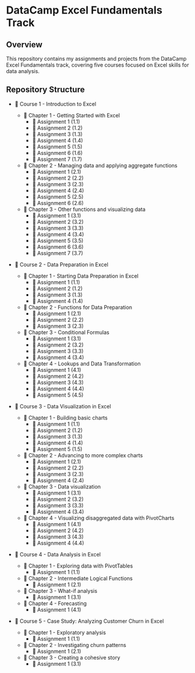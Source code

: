 # DataCamp Excel Fundamentals Track

## Overview
This repository contains my assignments and projects from the DataCamp Excel Fundamentals track, covering five courses focused on Excel skills for data analysis.

## Repository Structure
- 📂 Course 1 - Introduction to Excel
  - 📂 Chapter 1 - Getting Started with Excel
    - 📂 Assignment 1 (1.1)
    - 📂 Assignment 2 (1.2)
    - 📂 Assignment 3 (1.3)
    - 📂 Assignment 4 (1.4)
    - 📂 Assignment 5 (1.5)
    - 📂 Assignment 6 (1.6)
    - 📂 Assignment 7 (1.7)
  - 📂 Chapter 2 - Managing data and applying aggregate functions
    - 📂 Assignment 1 (2.1)
    - 📂 Assignment 2 (2.2)
    - 📂 Assignment 3 (2.3)
    - 📂 Assignment 4 (2.4)
    - 📂 Assignment 5 (2.5)
    - 📂 Assignment 6 (2.6)
  - 📂 Chapter 3 - Other functions and visualizing data
    - 📂 Assignment 1 (3.1)
    - 📂 Assignment 2 (3.2)
    - 📂 Assignment 3 (3.3)
    - 📂 Assignment 4 (3.4)
    - 📂 Assignment 5 (3.5)
    - 📂 Assignment 6 (3.6)
    - 📂 Assignment 7 (3.7)

- 📂 Course 2 - Data Preparation in Excel
  - 📂 Chapter 1 - Starting Data Preparation in Excel
    - 📂 Assignment 1 (1.1)
    - 📂 Assignment 2 (1.2)
    - 📂 Assignment 3 (1.3)
    - 📂 Assignment 4 (1.4)
  - 📂 Chapter 2 - Functions for Data Preparation
    - 📂 Assignment 1 (2.1)
    - 📂 Assignment 2 (2.2)
    - 📂 Assignment 3 (2.3)
  - 📂 Chapter 3 - Conditional Formulas
    - 📂 Assignment 1 (3.1)
    - 📂 Assignment 2 (3.2)
    - 📂 Assignment 3 (3.3)
    - 📂 Assignment 4 (3.4)
  - 📂 Chapter 4 - Lookups and Data Transformation
    - 📂 Assignment 1 (4.1)
    - 📂 Assignment 2 (4.2)
    - 📂 Assignment 3 (4.3)
    - 📂 Assignment 4 (4.4)
    - 📂 Assignment 5 (4.5)

- 📂 Course 3 - Data Visualization in Excel
  - 📂 Chapter 1 - Building basic charts
    - 📂 Assignment 1 (1.1)
    - 📂 Assignment 2 (1.2)
    - 📂 Assignment 3 (1.3)
    - 📂 Assignment 4 (1.4)
    - 📂 Assignment 5 (1.5)
  - 📂 Chapter 2 - Advancing to more complex charts
    - 📂 Assignment 1 (2.1)
    - 📂 Assignment 2 (2.2)
    - 📂 Assignment 3 (2.3)
    - 📂 Assignment 4 (2.4)
  - 📂 Chapter 3 - Data visualization
    - 📂 Assignment 1 (3.1)
    - 📂 Assignment 2 (3.2)
    - 📂 Assignment 3 (3.3)
    - 📂 Assignment 4 (3.4)
  - 📂 Chapter 4 - Visualizing disaggregated data with PivotCharts
    - 📂 Assignment 1 (4.1)
    - 📂 Assignment 2 (4.2)
    - 📂 Assignment 3 (4.3)
    - 📂 Assignment 4 (4.4)

- 📂 Course 4 - Data Analysis in Excel
  - 📂 Chapter 1 - Exploring data with PivotTables
    - 📂 Assignment 1 (1.1)
  - 📂 Chapter 2 - Intermediate Logical Functions
    - 📂 Assignment 1 (2.1)
  - 📂 Chapter 3 - What-if analysis
    - 📂 Assignment 1 (3.1)
  - 📂 Chapter 4 - Forecasting
    - 📂 Assignment 1 (4.1)

- 📂 Course 5 - Case Study: Analyzing Customer Churn in Excel
  - 📂 Chapter 1 - Exploratory analysis
    - 📂 Assignment 1 (1.1)
  - 📂 Chapter 2 - Investigating churn patterns
    - 📂 Assignment 1 (2.1)
  - 📂 Chapter 3 - Creating a cohesive story
    - 📂 Assignment 1 (3.1)
